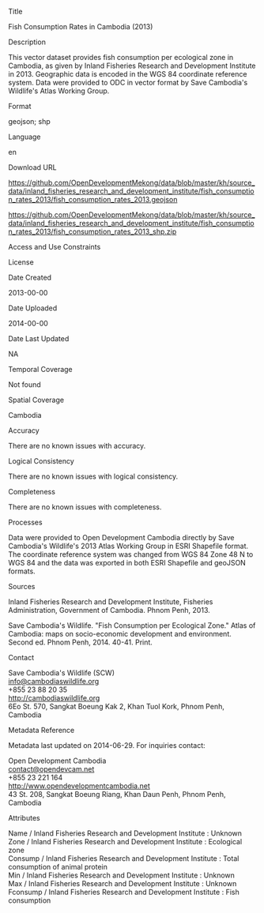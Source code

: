 Title

Fish Consumption Rates in Cambodia (2013)

Description

This vector dataset provides fish consumption per ecological zone in Cambodia, as given by Inland Fisheries Research and Development Institute in 2013. Geographic data is encoded in the WGS 84 coordinate reference system. Data were provided to ODC in vector format by Save Cambodia's Wildlife's Atlas Working Group.

Format

geojson; shp

Language

en

Download URL

https://github.com/OpenDevelopmentMekong/data/blob/master/kh/source_data/inland_fisheries_research_and_development_institute/fish_consumption_rates_2013/fish_consumption_rates_2013.geojson

https://github.com/OpenDevelopmentMekong/data/blob/master/kh/source_data/inland_fisheries_research_and_development_institute/fish_consumption_rates_2013/fish_consumption_rates_2013_shp.zip

Access and Use Constraints



License



Date Created

2013-00-00

Date Uploaded

2014-00-00

Date Last Updated

NA

Temporal Coverage

Not found

Spatial Coverage

Cambodia

Accuracy

There are no known issues with accuracy.

Logical Consistency

There are no known issues with logical consistency.

Completeness

There are no known issues with completeness.

Processes

Data were provided to Open Development Cambodia directly by Save Cambodia's Wildlife's 2013 Atlas Working Group in ESRI Shapefile format. The coordinate reference system was changed from WGS 84 Zone 48 N to WGS 84 and the data was exported in both ESRI Shapefile and geoJSON formats.

Sources

Inland Fisheries Research and Development Institute, Fisheries Administration, Government of Cambodia. Phnom Penh, 2013.

Save Cambodia's Wildlife. "Fish Consumption per Ecological Zone." Atlas of Cambodia: maps on socio-economic development and environment. Second ed. Phnom Penh, 2014. 40-41. Print.

Contact

Save Cambodia's Wildlife (SCW)  
info@cambodiaswildlife.org  
+855 23 88 20 35  
http://cambodiaswildlife.org  
6Eo St. 570, Sangkat Boeung Kak 2, Khan Tuol Kork, Phnom Penh, Cambodia  

Metadata Reference

Metadata last updated on 2014-06-29. For inquiries contact:

Open Development Cambodia  
contact@opendevcam.net  
+855 23 221 164  
http://www.opendevelopmentcambodia.net  
43 St. 208, Sangkat Boeung Riang, Khan Daun Penh, Phnom Penh, Cambodia  

Attributes

Name / Inland Fisheries Research and Development Institute : Unknown  
Zone / Inland Fisheries Research and Development Institute : Ecological zone  
Consump / Inland Fisheries Research and Development Institute : Total consumption of animal protein  
Min / Inland Fisheries Research and Development Institute : Unknown  
Max / Inland Fisheries Research and Development Institute : Unknown  
Fconsump / Inland Fisheries Research and Development Institute : Fish consumption  

